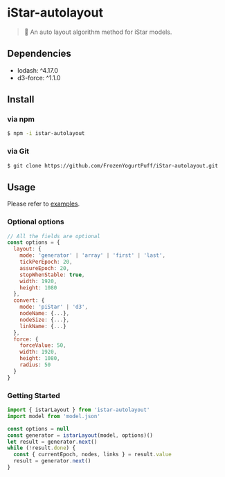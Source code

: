 # iStar-autolayout
> 🌟 An auto layout algorithm method for iStar models.

## Dependencies
- lodash: ^4.17.0
- d3-force: ^1.1.0

## Install
### via npm
```bash
$ npm -i istar-autolayout
```
### via Git
```bash
$ git clone https://github.com/FrozenYogurtPuff/iStar-autolayout.git
```

## Usage
Please refer to [examples](https://github.com/FrozenYogurtPuff/iStar-autolayout/tree/main/examples).

### Optional options
```javascript
// All the fields are optional
const options = {
  layout: {
    mode: 'generator' | 'array' | 'first' | 'last',
    tickPerEpoch: 20,
    assureEpoch: 20,
    stopWhenStable: true,
    width: 1920,
    height: 1080
  },
  convert: {
    mode: 'piStar' | 'd3',
    nodeName: {...},
    nodeSize: {...},
    linkName: {...}
  },
  force: {
    forceValue: 50,
    width: 1920,
    height: 1080,
    radius: 50
  }
}
```
### Getting Started
```javascript
import { istarLayout } from 'istar-autolayout'
import model from 'model.json'

const options = null
const generator = istarLayout(model, options)()
let result = generator.next()
while (!result.done) {
  const { currentEpoch, nodes, links } = result.value
  result = generator.next()
}

```
